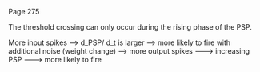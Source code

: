Page 275

The threshold crossing can only occur during the rising phase of the PSP.

More input spikes --> d_PSP/ d_t is larger --> more likely to fire with additional noise (weight change) --> more output spikes ---> increasing PSP ---> more likely to fire
